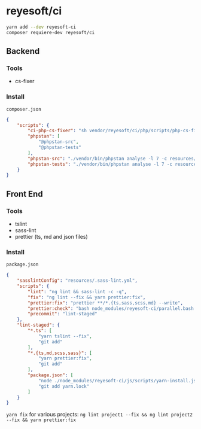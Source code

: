# reyesoft/ci

```bash
yarn add --dev reyesoft-ci
composer requiere-dev reyesoft/ci
```

## Backend

### Tools

* cs-fixer

### Install

`composer.json`

```json
{
    "scripts": {
        "ci-php-cs-fixer": "sh vendor/reyesoft/ci/php/scripts/php-cs-fixer.sh",
        "phpstan": [
            "@phpstan-src",
            "@phpstan-tests"
        ],
        "phpstan-src": "./vendor/bin/phpstan analyse -l 7 -c resources/ci/.phpstan.src.neon app ./bootstrap/*.php config",
        "phpstan-tests": "./vendor/bin/phpstan analyse -l 7 -c resources/ci/.phpstan.tests.neon tests"
    }
}
```

## Front End

### Tools

* tslint
* sass-lint
* prettier (ts, md and json files)

### Install

`package.json`

```json
{
    "sasslintConfig": "resources/.sass-lint.yml",
    "scripts": {
        "lint": "ng lint && sass-lint -c -q",
        "fix": "ng lint --fix && yarn prettier:fix",
        "prettier:fix": "prettier **/*.{ts,sass,scss,md} --write",
        "prettier:check": "bash node_modules/reyesoft-ci/parallel.bash -s \"yarn prettier **/*.{sass,scss,md} -l\" \"yarn prettier **/*.ts -l\"",
        "precommit": "lint-staged"
    },
    "lint-staged": {
        "*.ts": [
            "yarn tslint --fix",
            "git add"
        ],
        "*.{ts,md,scss,sass}": [
            "yarn prettier:fix",
            "git add"
        ],
        "package.json": [
            "node ./node_modules/reyesoft-ci/js/scripts/yarn-install.js",
            "git add yarn.lock"
        ]
    }
}
```

`yarn fix` for various projects: `ng lint project1 --fix && ng lint project2 --fix && yarn prettier:fix`
